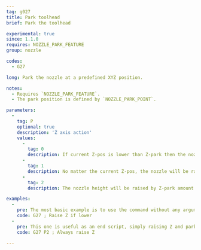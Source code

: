 ```yaml
---
tag: g027
title: Park toolhead
brief: Park the toolhead

experimental: true
since: 1.1.0
requires: NOZZLE_PARK_FEATURE
group: nozzle

codes:
  - G27

long: Park the nozzle at a predefined XYZ position.

notes:
  - Requires `NOZZLE_PARK_FEATURE`.
  - The park position is defined by `NOZZLE_PARK_POINT`.

parameters:
  -
    tag: P
    optional: true
    description: 'Z axis action'
    values:
      -
        tag: 0
        description: If current Z-pos is lower than Z-park then the nozzle will be raised to reach Z-park height
      -
        tag: 1
        description: No matter the current Z-pos, the nozzle will be raised/lowered to reach Z-park height
      -
        tag: 2
        description: The nozzle height will be raised by Z-park amount but never going over the machine's limit of `Z_MAX_POS`

examples:
  -
    pre: The most basic example is to use the command without any arguments, which raises Z by the default distance and moves to the parking position.
    code: G27 ; Raise Z if lower
  -
    pre: This one is useful as an end script, simply raising Z and parking.
    code: G27 P2 ; Always raise Z

---
```

